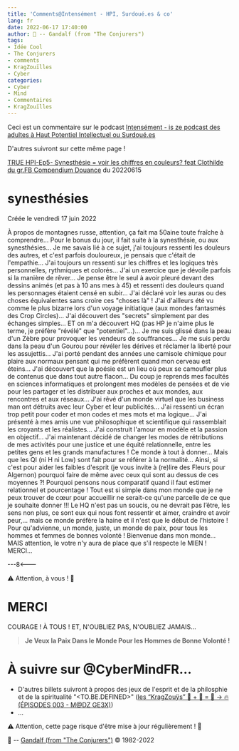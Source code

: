 ```yaml
---
title: 'Comments@Intensément - HPI, Surdoué.es & co'
lang: fr
date: 2022-06-17 17:40:00
author: 🧙 -- Gandalf (from "The Conjurers")
tags:
- Idée Cool
- The Conjurers
- comments
- KragZouïlles
- Cyber
categories:
- Cyber
- Mind
- Commentaires
- KragZouïlles
---
```


Ceci est un commentaire sur le podcast [Intensément - is ze podcast des adultes à Haut Potentiel Intellectuel ou Surdoué.es](https://www.buymeacoffee.com/intensement.pod)

D'autres suivront sur cette même page !

<!-- more -->

[TRUE HPI-Ep5- Synesthésie = voir les chiffres en couleurs? feat Clothilde du gr.FB Compendium Douance](https://podcast.ausha.co/intensement/true-hpi-ep5-synesthesie-voir-les-chiffres-en-couleurs-feat-clothilde-du-gr-fb-compendium-douance)
du 20220615

synesthésies
============
Créée le vendredi 17 juin 2022

À propos de montagnes russe, attention, ça fait ma 50aine toute fraîche à comprendre...
Pour le bonus du jour, il fait suite à la synesthésie, ou aux synesthésies...
Je me savais lié à ce sujet, j'ai toujours ressenti les douleurs des autres, et c'est parfois douloureux, je pensais que c'était de l'empathie...
J'ai toujours un ressenti sur les chiffres et les logiques très personnelles, rythmiques et colorés...
J'ai un exercice que je dévoile parfois si la manière de rêver...
Je pense être le seul à avoir pleuré devant des dessins animés (et pas à 10 ans mes à 45) et ressenti des douleurs quand les personnages étaient  censé en subir...
J'ai déclaré voir les auras ou des choses équivalentes sans croire ces "choses là" !
J'ai d'ailleurs été vu comme le plus bizarre lors d'un voyage initiatique (aux mondes fantasmés des Crop Circles)...
J'ai découvert des "secrets" simplement par des échanges simples...
ET on m'a découvert HQ (pas HP je n'aime plus le terme, je préfère "révélé" que "potentiel"...)...
Je me suis glissé dans la peau d'un Zèbre pour provoquer les vendeurs de souffrances...
Je me suis perdu dans la peau d'un Gourou pour révéler les dérives et réclamer la liberté pour les assujettis...
J'ai porté pendant des années une camisole chimique pour plaire aux normaux pensant qui me préfèrent quand mon cerveau est éteins...
J'ai découvert que la poésie est un lieu où peux se camoufler plus de contenus que dans tout autre flacon...
Du coup je reprends mes facultés en sciences informatiques et prolongent mes modèles de pensées et de vie pour les partager et les distribuer aux proches et aux mondes, aux rencontres et aux réseaux...
J'ai rêvé d'un monde virtuel que les business man ont détruits avec leur Cyber et leur publicités...
J'ai ressenti un écran trop petit pour coder et mon codes et mes mots et ma logique...
J'ai présenté à mes amis une vue philosophique et scientifique qui rassemblait les croyants et les réalistes...
J'ai construit l'amour en modèle et la passion en objectif...
J'ai maintenant décidé de changer les modes de rétributions de mes activités pour une justice et une équité relationnelle, entre les petites gens et les grands manufactures !
Ce monde à tout à donner...
Mais que les QI (ni H ni Low) sont fait pour se référer à la normalité...
Ainsi, si c'est pour aider les faibles d'esprit (je vous invite à (re)lire des Fleurs pour Algernon) pourquoi faire de même avec ceux qui sont au dessus de ces moyennes ?!
Pourquoi pensons nous comparatif quand il faut estimer relationnel et pourcentage !
Tout est si simple dans mon monde que je ne peux trouver de cœur pour accueillir ne serait-ce qu'une parcelle de ce que je souhaite donner !!!
Le HQ n'est pas un soucis, ou ne devrait pas l’être, les sens non plus, ce sont eux qui nous font ressentir et aimer, craindre et avoir peur,... mais ce monde préfère la haine et il n'est que le début de l'histoire !
Pour qu'advienne, un monde, juste, un monde de paix, pour tous les hommes et femmes de bonnes volonté !
Bienvenue dans mon monde... MAIS attention, le votre n'y aura de place que s'il respecte le MIEN !
MERCI...

---8<---

⚠️ Attention, à vous ! 👀

# MERCI

COURAGE !
À TOUS !
ET, N'OUBLIEZ PAS, N'OUBLIEZ JAMAIS…

> **Je Veux la Paix Dans le Monde Pour les Hommes de Bonne Volonté !**

# À suivre sur @CyberMindFR… #

- D'autres billets suivront à propos des jeux de l'esprit et de la philosphie et de la spiritualité "<TO.BE.DEFINED>" ([les “KragZouÿs” 🧠 + 🧩 = 🧙 -> 🔥 (ÉPISODES 003 - M@DZ GE3X)](https://cybermind.fr/tags/M@DZ_GE3X/))
- …

⚠️ Attention, cette page risque d'être mise à jour régulièrement ! 👀

🧙 -- [Gandalf (from "The Conjurers")](mailto:Gandalf@Gk2.NET?subject=The%20Conjurers%20%3F) ©️ 1982-2022